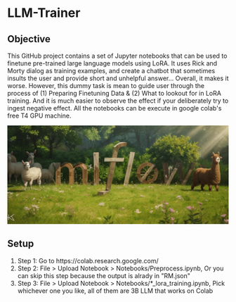 <h1> LLM-Trainer </h1>

<h2> Objective </h2>

This GitHub project contains a set of Jupyter notebooks that can be used to finetune pre-trained large language models using LoRA.
It uses Rick and Morty dialog as training examples, and create a chatbot that sometimes insults the user and provide short and unhelpful answer...
Overall, it makes it worse. However, this dummy task is mean to guide user through the process of (1) Preparing Finetuning Data & (2) What to lookout for in LoRA training.
And it is much easier to observe the effect if your deliberately try to ingest negative effect.
All the notebooks can be execute in google colab's free T4 GPU machine.

![Alt Text](/public/cover.png)

<h2> Setup </h2>

<ol>
<li>Step 1: Go to https://colab.research.google.com/

<li>Step 2: File > Upload Notebook > Notebooks/Preprocess.ipynb, Or you can skip this step because the output is alrady in "RM.json"
   
<li>Step 3: File > Upload Notebook > Notebooks/*_lora_training.ipynb, Pick whichever one you like, all of them are 3B LLM that works on Colab
</ol>